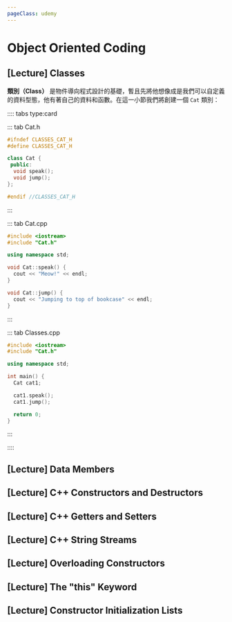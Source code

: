 ```yaml
---
pageClass: udemy
---
```


# Object Oriented Coding

## [Lecture] Classes

**類別（Class）** 是物件導向程式設計的基礎，暫且先將他想像成是我們可以自定義的資料型態，他有著自己的資料和函數。在這一小節我們將創建一個 `Cat` 類別：

:::: tabs type:card

::: tab Cat.h
```cpp
#ifndef CLASSES_CAT_H
#define CLASSES_CAT_H

class Cat {
 public:
  void speak();
  void jump();
};

#endif //CLASSES_CAT_H
```
:::

::: tab Cat.cpp
```cpp
#include <iostream>
#include "Cat.h"

using namespace std;

void Cat::speak() {
  cout << "Meow!" << endl;
}

void Cat::jump() {
  cout << "Jumping to top of bookcase" << endl;
}
```
:::

::: tab Classes.cpp
```cpp
#include <iostream>
#include "Cat.h"

using namespace std;

int main() {
  Cat cat1;

  cat1.speak();
  cat1.jump();

  return 0;
}
```
:::

::::

## [Lecture] Data Members

## [Lecture] C++ Constructors and Destructors

## [Lecture] C++ Getters and Setters

## [Lecture] C++ String Streams

## [Lecture] Overloading Constructors

## [Lecture] The "this" Keyword

## [Lecture] Constructor Initialization Lists
